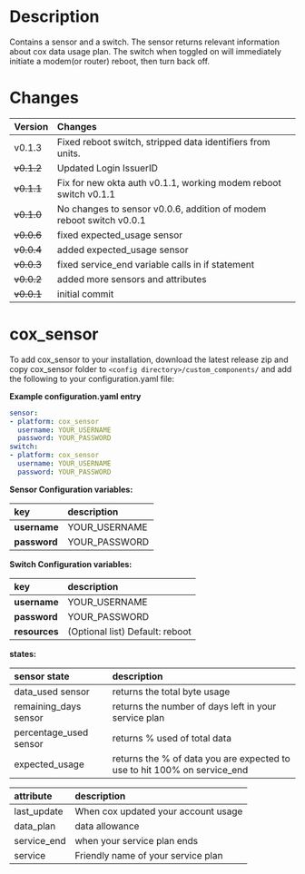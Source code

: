 # Description

Contains a sensor and a switch. The sensor returns relevant information about cox data usage plan. The switch when toggled on will immediately initiate a modem(or router) reboot, then turn back off. 
 
# Changes

Version | Changes
:--- | :---
v0.1.3 | Fixed reboot switch, stripped data identifiers from units.
<strike>v0.1.2</strike> | Updated Login IssuerID
<strike>v0.1.1</strike> | Fix for new okta auth v0.1.1, working modem reboot switch v0.1.1
<strike>v0.1.0</strike> | No changes to sensor v0.0.6, addition of modem reboot switch v0.0.1
<strike>v0.0.6</strike> | fixed expected_usage sensor
<strike>v0.0.4</strike> | added expected_usage sensor
<strike>v0.0.3</strike> | fixed service_end variable calls in if statement
<strike>v0.0.2</strike> | added more sensors and attributes
<strike>v0.0.1</strike> | initial commit

# cox_sensor

To add cox_sensor to your installation, download the latest release zip and copy cox_sensor folder to `<config directory>/custom_components/` and add the following to your configuration.yaml file:

**Example configuration.yaml entry**
```yaml
sensor:
- platform: cox_sensor
  username: YOUR_USERNAME
  password: YOUR_PASSWORD
switch:
- platform: cox_sensor
  username: YOUR_USERNAME
  password: YOUR_PASSWORD
```
**Sensor Configuration variables:**  

key | description  
:--- | :---  
**username** | YOUR_USERNAME
**password** | YOUR_PASSWORD

**Switch Configuration variables:**  

key | description  
:--- | :---  
**username** | YOUR_USERNAME
**password** | YOUR_PASSWORD
**resources** | (Optional list) Default: reboot


**states:** 

sensor state | description
:-- | :--
data_used sensor | returns the total byte usage
remaining_days sensor | returns the number of days left in your service plan
percentage_used sensor | returns % used of total data
expected_usage | returns the % of data you are expected to use to hit 100% on service_end

attribute | description  
:--- | :---  
last_update | When cox updated your account usage
data_plan | data allowance
service_end | when your service plan ends
service | Friendly name of your service plan
